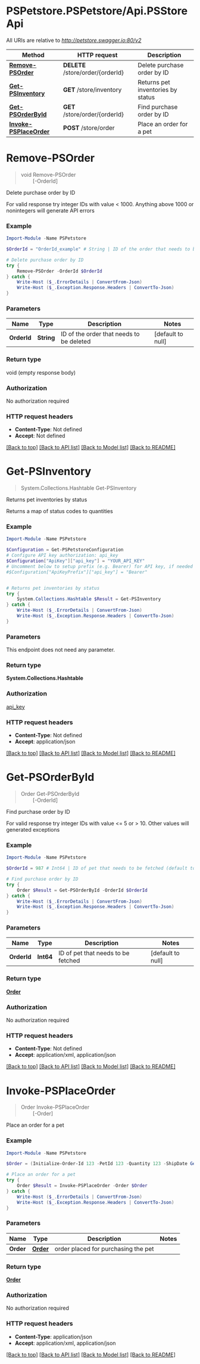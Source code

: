 # PSPetstore.PSPetstore/Api.PSStoreApi

All URIs are relative to *http://petstore.swagger.io:80/v2*

Method | HTTP request | Description
------------- | ------------- | -------------
[**Remove-PSOrder**](PSStoreApi.md#Remove-PSOrder) | **DELETE** /store/order/{orderId} | Delete purchase order by ID
[**Get-PSInventory**](PSStoreApi.md#Get-PSInventory) | **GET** /store/inventory | Returns pet inventories by status
[**Get-PSOrderById**](PSStoreApi.md#Get-PSOrderById) | **GET** /store/order/{orderId} | Find purchase order by ID
[**Invoke-PSPlaceOrder**](PSStoreApi.md#Invoke-PSPlaceOrder) | **POST** /store/order | Place an order for a pet


<a name="Remove-PSOrder"></a>
# **Remove-PSOrder**
> void Remove-PSOrder<br>
> &nbsp;&nbsp;&nbsp;&nbsp;&nbsp;&nbsp;&nbsp;&nbsp;[-OrderId] <String><br>

Delete purchase order by ID

For valid response try integer IDs with value < 1000. Anything above 1000 or nonintegers will generate API errors

### Example
```powershell
Import-Module -Name PSPetstore

$OrderId = "OrderId_example" # String | ID of the order that needs to be deleted (default to null)

# Delete purchase order by ID
try {
    Remove-PSOrder -OrderId $OrderId
} catch {
    Write-Host ($_.ErrorDetails | ConvertFrom-Json)
    Write-Host ($_.Exception.Response.Headers | ConvertTo-Json)
}
```

### Parameters

Name | Type | Description  | Notes
------------- | ------------- | ------------- | -------------
 **OrderId** | **String**| ID of the order that needs to be deleted | [default to null]

### Return type

void (empty response body)

### Authorization

No authorization required

### HTTP request headers

 - **Content-Type**: Not defined
 - **Accept**: Not defined

[[Back to top]](#) [[Back to API list]](../README.md#documentation-for-api-endpoints) [[Back to Model list]](../README.md#documentation-for-models) [[Back to README]](../README.md)

<a name="Get-PSInventory"></a>
# **Get-PSInventory**
> System.Collections.Hashtable Get-PSInventory<br>

Returns pet inventories by status

Returns a map of status codes to quantities

### Example
```powershell
Import-Module -Name PSPetstore

$Configuration = Get-PSPetstoreConfiguration
# Configure API key authorization: api_key
$Configuration["ApiKey"]["api_key"] = "YOUR_API_KEY"
# Uncomment below to setup prefix (e.g. Bearer) for API key, if needed
#$Configuration["ApiKeyPrefix"]["api_key"] = "Bearer"


# Returns pet inventories by status
try {
    System.Collections.Hashtable $Result = Get-PSInventory
} catch {
    Write-Host ($_.ErrorDetails | ConvertFrom-Json)
    Write-Host ($_.Exception.Response.Headers | ConvertTo-Json)
}
```

### Parameters
This endpoint does not need any parameter.

### Return type

**System.Collections.Hashtable**

### Authorization

[api_key](../README.md#api_key)

### HTTP request headers

 - **Content-Type**: Not defined
 - **Accept**: application/json

[[Back to top]](#) [[Back to API list]](../README.md#documentation-for-api-endpoints) [[Back to Model list]](../README.md#documentation-for-models) [[Back to README]](../README.md)

<a name="Get-PSOrderById"></a>
# **Get-PSOrderById**
> Order Get-PSOrderById<br>
> &nbsp;&nbsp;&nbsp;&nbsp;&nbsp;&nbsp;&nbsp;&nbsp;[-OrderId] <Int64><br>

Find purchase order by ID

For valid response try integer IDs with value <= 5 or > 10. Other values will generated exceptions

### Example
```powershell
Import-Module -Name PSPetstore

$OrderId = 987 # Int64 | ID of pet that needs to be fetched (default to null)

# Find purchase order by ID
try {
    Order $Result = Get-PSOrderById -OrderId $OrderId
} catch {
    Write-Host ($_.ErrorDetails | ConvertFrom-Json)
    Write-Host ($_.Exception.Response.Headers | ConvertTo-Json)
}
```

### Parameters

Name | Type | Description  | Notes
------------- | ------------- | ------------- | -------------
 **OrderId** | **Int64**| ID of pet that needs to be fetched | [default to null]

### Return type

[**Order**](Order.md)

### Authorization

No authorization required

### HTTP request headers

 - **Content-Type**: Not defined
 - **Accept**: application/xml, application/json

[[Back to top]](#) [[Back to API list]](../README.md#documentation-for-api-endpoints) [[Back to Model list]](../README.md#documentation-for-models) [[Back to README]](../README.md)

<a name="Invoke-PSPlaceOrder"></a>
# **Invoke-PSPlaceOrder**
> Order Invoke-PSPlaceOrder<br>
> &nbsp;&nbsp;&nbsp;&nbsp;&nbsp;&nbsp;&nbsp;&nbsp;[-Order] <PSCustomObject><br>

Place an order for a pet

### Example
```powershell
Import-Module -Name PSPetstore

$Order = (Initialize-Order-Id 123 -PetId 123 -Quantity 123 -ShipDate Get-Date -Status "Status_example" -Complete $false) # Order | order placed for purchasing the pet

# Place an order for a pet
try {
    Order $Result = Invoke-PSPlaceOrder -Order $Order
} catch {
    Write-Host ($_.ErrorDetails | ConvertFrom-Json)
    Write-Host ($_.Exception.Response.Headers | ConvertTo-Json)
}
```

### Parameters

Name | Type | Description  | Notes
------------- | ------------- | ------------- | -------------
 **Order** | [**Order**](Order.md)| order placed for purchasing the pet | 

### Return type

[**Order**](Order.md)

### Authorization

No authorization required

### HTTP request headers

 - **Content-Type**: application/json
 - **Accept**: application/xml, application/json

[[Back to top]](#) [[Back to API list]](../README.md#documentation-for-api-endpoints) [[Back to Model list]](../README.md#documentation-for-models) [[Back to README]](../README.md)

